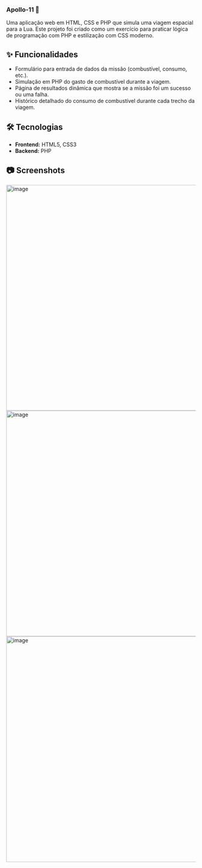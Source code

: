 ### Apollo-11 🚀
Uma aplicação web em HTML, CSS e PHP que simula uma viagem espacial para a Lua. 
Este projeto foi criado como um exercício para praticar lógica de programação com PHP e estilização com CSS moderno.

## ✨ Funcionalidades
- Formulário para entrada de dados da missão (combustível, consumo, etc.).
- Simulação em PHP do gasto de combustível durante a viagem.
- Página de resultados dinâmica que mostra se a missão foi um sucesso ou uma falha.
- Histórico detalhado do consumo de combustível durante cada trecho da viagem.

## 🛠️ Tecnologias

- **Frontend:** HTML5, CSS3
- **Backend:** PHP

## 📷 Screenshots
<img width="600" height="600" alt="image" src="https://github.com/user-attachments/assets/a14c6b5c-78e1-465d-adbc-04b2000b8d6d" />
<img width="600" height="600" alt="image" src="https://github.com/user-attachments/assets/eb1719ca-ea32-48db-b19b-8ebbc66152e8" />
<img width="600" height="600" alt="image" src="https://github.com/user-attachments/assets/ae1f11e6-5350-4868-b047-0597035fb2b0" />





